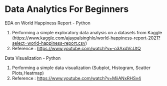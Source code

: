 # Data Analytics For Beginners

EDA on World Happiness Report - Python
1. Performing a simple exploratory data analysis on a datasets from Kaggle (https://www.kaggle.com/ajaypalsinghlo/world-happiness-report-2021?select=world-happiness-report.csv)
2. Reference : https://www.youtube.com/watch?v=-o3AxdVcUtQ

Data Visualization - Python
1. Performing a simple data visualization (Subplot, Histogram, Scatter Plots,Heatmap)
2. Reference : https://www.youtube.com/watch?v=MiiANxRHSv4

